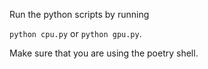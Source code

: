 Run the python scripts by running

`python cpu.py` or `python gpu.py`.

Make sure that you are using the poetry shell.